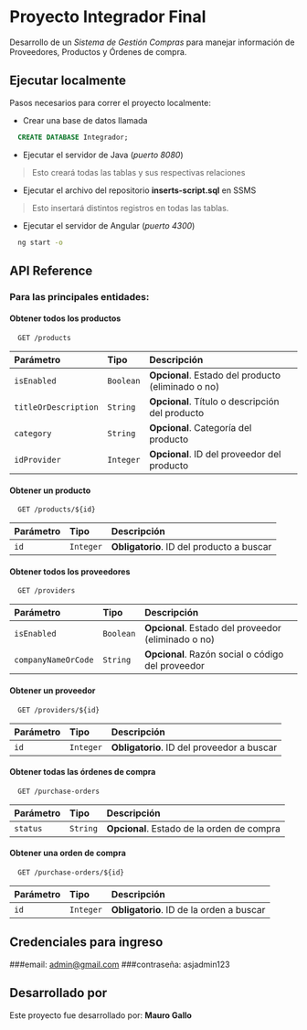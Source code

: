 # Proyecto Integrador Final

Desarrollo de un *Sistema de Gestión Compras* para manejar información de Proveedores, Productos y Órdenes de compra.

## Ejecutar localmente

Pasos necesarios para correr el proyecto localmente:

- Crear una base de datos llamada
```sql
  CREATE DATABASE Integrador;
```
- Ejecutar el servidor de Java (*puerto 8080*)
> Esto creará todas las tablas y sus respectivas relaciones

- Ejecutar el archivo del repositorio **inserts-script.sql** en SSMS
> Esto insertará distintos registros en todas las tablas.

- Ejecutar el servidor de Angular (*puerto 4300*)
```bash
  ng start -o
```

## API Reference

### Para las principales entidades:

#### Obtener todos los productos

```http
  GET /products
```
| Parámetro | Tipo     | Descripción                       |
| :-------- | :------- | :-------------------------------- |
| `isEnabled`      | `Boolean` | **Opcional**. Estado del producto (eliminado o no) |
| `titleOrDescription`      | `String` | **Opcional**. Título o descripción del producto |
| `category`      | `String` | **Opcional**. Categoría del producto |
| `idProvider`      | `Integer` | **Opcional**. ID del proveedor del producto |

#### Obtener un producto

```http
  GET /products/${id}
```

| Parámetro | Tipo     | Descripción                       |
| :-------- | :------- | :-------------------------------- |
| `id`      | `Integer` | **Obligatorio**. ID del producto a buscar |

#### Obtener todos los proveedores

```http
  GET /providers
```
| Parámetro | Tipo     | Descripción                       |
| :-------- | :------- | :-------------------------------- |
| `isEnabled`      | `Boolean` | **Opcional**. Estado del proveedor (eliminado o no) |
| `companyNameOrCode`      | `String` | **Opcional**. Razón social o código del proveedor |

#### Obtener un proveedor

```http
  GET /providers/${id}
```

| Parámetro | Tipo     | Descripción                       |
| :-------- | :------- | :-------------------------------- |
| `id`      | `Integer` | **Obligatorio**. ID del proveedor a buscar |

#### Obtener todas las órdenes de compra

```http
  GET /purchase-orders
```
| Parámetro | Tipo     | Descripción                       |
| :-------- | :------- | :-------------------------------- |
| `status`      | `String` | **Opcional**. Estado de la orden de compra |

#### Obtener una orden de compra

```http
  GET /purchase-orders/${id}
```

| Parámetro | Tipo     | Descripción                       |
| :-------- | :------- | :-------------------------------- |
| `id`      | `Integer` | **Obligatorio**. ID de la orden a buscar |

## Credenciales para ingreso

###email: admin@gmail.com
###contraseña: asjadmin123

## Desarrollado por

Este proyecto fue desarrollado por: **Mauro Gallo**
